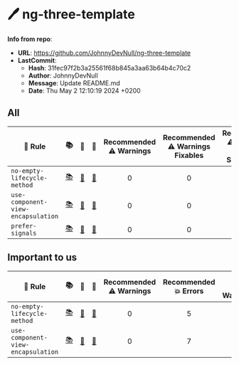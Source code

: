 # 🖊️ ng-three-template

**Info from repo**:
- **URL**: <https://github.com/JohnnyDevNull/ng-three-template>
- **LastCommit**:
	- **Hash**: 31fec97f2b3a25561f68b845a3aa63b64b4c70c2
	- **Author**: JohnnyDevNull
	- **Message**: Update README.md
	- **Date**: Thu May 2 12:10:19 2024 +0200

## All

| 📏 Rule | 📚 | 📄 | 🧪 | Recommended<br>⚠️ Warnings | Recommended<br>⚠️ Warnings<br>Fixables | Recommended<br>⚠️ Warnings<br>With Suggestions | Recommended<br>💥 Errors | Recommended<br>💥 Errors<br>Fixables | Recommended<br>💥 Errors<br>With Suggestions | All<br>⚠️ Warnings | All<br>⚠️ Warnings<br>Fixables | All<br>⚠️ Warnings<br>With Suggestions | All<br>💥 Errors | All<br>💥 Errors<br>Fixables | All<br>💥 Errors<br>With Suggestions | 🔧 | ✅ | 💡 |
| --- | :--: | :--: | :--: | :--: | :--: | :--: | :--: | :--: | :--: | :--: | :--: | :--: | :--: | :--: | :--: | :--: | :--: | :--: |
| `no-empty-lifecycle-method` | [📚](https://github.com/angular-eslint/angular-eslint/blob/main/packages/eslint-plugin/docs/rules/no-empty-lifecycle-method.md) | [📄](https://github.com/angular-eslint/angular-eslint/blob/main/packages/eslint-plugin/src/rules/no-empty-lifecycle-method.ts) | [🧪](https://github.com/angular-eslint/angular-eslint/blob/main/packages/eslint-plugin/tests/rules/no-empty-lifecycle-method) | 0 | 0 | 0 | 5 | 0 | 5 | 0 | 0 | 0 | 5 | 0 | 5 |  | ✅ | 💡 |
| `use-component-view-encapsulation` | [📚](https://github.com/angular-eslint/angular-eslint/blob/main/packages/eslint-plugin/docs/rules/use-component-view-encapsulation.md) | [📄](https://github.com/angular-eslint/angular-eslint/blob/main/packages/eslint-plugin/src/rules/use-component-view-encapsulation.ts) | [🧪](https://github.com/angular-eslint/angular-eslint/blob/main/packages/eslint-plugin/tests/rules/use-component-view-encapsulation) | 0 | 0 | 0 | 7 | 0 | 7 | 0 | 0 | 0 | 0 | 0 | 0 |  |  | 💡 |
| `prefer-signals` | [📚](https://github.com/angular-eslint/angular-eslint/blob/main/packages/eslint-plugin/docs/rules/prefer-signals.md) | [📄](https://github.com/angular-eslint/angular-eslint/blob/main/packages/eslint-plugin/src/rules/prefer-signals.ts) | [🧪](https://github.com/angular-eslint/angular-eslint/blob/main/packages/eslint-plugin/tests/rules/prefer-signals) | 0 | 0 | 0 | 1 | 0 | 0 | 0 | 0 | 0 | 0 | 0 | 0 | 🔧 |  |  |



## Important to us

| 📏 Rule | 📚 | 📄 | 🧪 | Recommended<br>⚠️ Warnings | Recommended<br>💥 Errors | All<br>⚠️ Warnings | All<br>💥 Errors | 🔧 | ✅ | 💡 |
| --- | :--: | :--: | :--: | :--: | :--: | :--: | :--: | :--: | :--: | :--: |
| `no-empty-lifecycle-method` | [📚](https://github.com/angular-eslint/angular-eslint/blob/main/packages/eslint-plugin/docs/rules/no-empty-lifecycle-method.md) | [📄](https://github.com/angular-eslint/angular-eslint/blob/main/packages/eslint-plugin/src/rules/no-empty-lifecycle-method.ts) | [🧪](https://github.com/angular-eslint/angular-eslint/blob/main/packages/eslint-plugin/tests/rules/no-empty-lifecycle-method) | 0 | 5 | 0 | 5 |  | ✅ | 💡 |
| `use-component-view-encapsulation` | [📚](https://github.com/angular-eslint/angular-eslint/blob/main/packages/eslint-plugin/docs/rules/use-component-view-encapsulation.md) | [📄](https://github.com/angular-eslint/angular-eslint/blob/main/packages/eslint-plugin/src/rules/use-component-view-encapsulation.ts) | [🧪](https://github.com/angular-eslint/angular-eslint/blob/main/packages/eslint-plugin/tests/rules/use-component-view-encapsulation) | 0 | 7 | 0 | 0 |  |  | 💡 |



